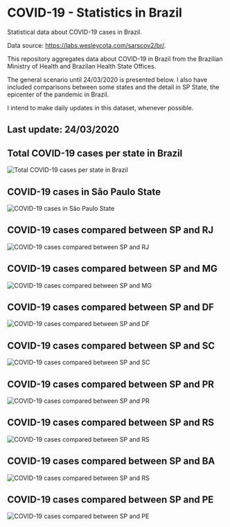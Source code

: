 # COVID-19 - Statistics in Brazil

Statistical data about COVID-19 cases in Brazil.

Data source: https://labs.wesleycota.com/sarscov2/br/.

This repository aggregates data about COVID-19 in Brazil from the Brazilian Ministry of Health and Brazilan Health State Offices.

The general scenario until 24/03/2020 is presented below. I also have included comparisons between some states and the detail in SP State, the epicenter of the pandemic in Brazil.

I intend to make daily updates in this dataset, whenever possible.

## Last update: 24/03/2020

## Total COVID-19 cases per state in Brazil
![Total COVID-19 cases per state in Brazil](https://github.com/marcoutojr/COVID-19-Statistics-Brazil/blob/master/Figures/24_03_2020/Total_COVID19_cases_per_state_in_Brazil.png)

## COVID-19 cases in São Paulo State
![COVID-19 cases in São Paulo State](https://github.com/marcoutojr/COVID-19-Statistics-Brazil/blob/master/Figures/24_03_2020/COVID19_cases_per_in_SP.png)

## COVID-19 cases compared between SP and RJ
![COVID-19 cases compared between SP and RJ](https://github.com/marcoutojr/COVID-19-Statistics-Brazil/blob/master/Figures/24_03_2020/COVID19_cases_compared_between_SP_and_RJ.png)

## COVID-19 cases compared between SP and MG
![COVID-19 cases compared between SP and MG](https://github.com/marcoutojr/COVID-19-Statistics-Brazil/blob/master/Figures/24_03_2020/COVID19_cases_compared_between_SP_and_MG.png)

## COVID-19 cases compared between SP and DF
![COVID-19 cases compared between SP and DF](https://github.com/marcoutojr/COVID-19-Statistics-Brazil/blob/master/Figures/24_03_2020/COVID19_cases_compared_between_SP_and_DF.png)

## COVID-19 cases compared between SP and SC
![COVID-19 cases compared between SP and SC](https://github.com/marcoutojr/COVID-19-Statistics-Brazil/blob/master/Figures/24_03_2020/COVID19_cases_compared_between_SP_and_SC.png)

## COVID-19 cases compared between SP and PR
![COVID-19 cases compared between SP and PR](https://github.com/marcoutojr/COVID-19-Statistics-Brazil/blob/master/Figures/24_03_2020/COVID19_cases_compared_between_SP_and_PR.png)

## COVID-19 cases compared between SP and RS
![COVID-19 cases compared between SP and RS](https://github.com/marcoutojr/COVID-19-Statistics-Brazil/blob/master/Figures/24_03_2020/COVID19_cases_compared_between_SP_and_RS.png)

## COVID-19 cases compared between SP and BA
![COVID-19 cases compared between SP and RS](https://github.com/marcoutojr/COVID-19-Statistics-Brazil/blob/master/Figures/24_03_2020/COVID19_cases_compared_between_SP_and_BA.png)

## COVID-19 cases compared between SP and PE
![COVID-19 cases compared between SP and PE](https://github.com/marcoutojr/COVID-19-Statistics-Brazil/blob/master/Figures/24_03_2020/COVID19_cases_compared_between_SP_and_PE.png)
